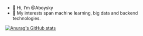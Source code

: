 - 👋 Hi, I’m @Aboysky
- 👀 My interests span machine learning, big data and backend technologies.

[![Anurag's GitHub stats](https://github-readme-stats.vercel.app/api?username=Aboysky&count_private=true&show_icons=true)](https://github.com/anuraghazra/github-readme-stats)

